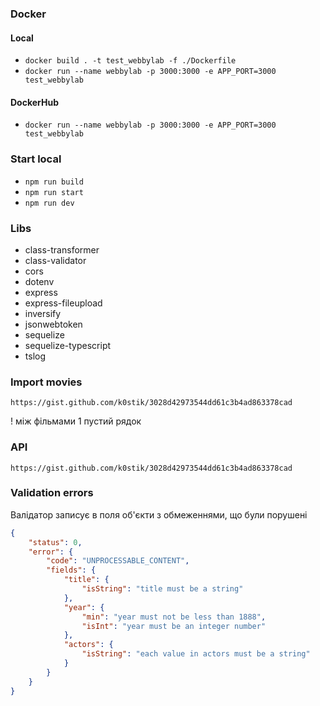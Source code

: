 ### Docker

#### Local

- `docker build . -t test_webbylab -f ./Dockerfile`
- `docker run --name webbylab -p 3000:3000 -e APP_PORT=3000 test_webbylab`

#### DockerHub

- `docker run --name webbylab -p 3000:3000 -e APP_PORT=3000 test_webbylab`

### Start local

- `npm run build`
- `npm run start`
- `npm run dev`

### Libs

- class-transformer
- class-validator
- cors
- dotenv
- express
- express-fileupload
- inversify
- jsonwebtoken
- sequelize
- sequelize-typescript
- tslog

### Import movies
`https://gist.github.com/k0stik/3028d42973544dd61c3b4ad863378cad`

! між фільмами 1 пустий рядок

### API
`https://gist.github.com/k0stik/3028d42973544dd61c3b4ad863378cad`

### Validation errors
Валідатор записує в поля об'єкти з обмеженнями, що були порушені
```json
{
    "status": 0,
    "error": {
        "code": "UNPROCESSABLE_CONTENT",
        "fields": {
            "title": {
                "isString": "title must be a string"
            },
            "year": {
                "min": "year must not be less than 1888",
                "isInt": "year must be an integer number"
            },
            "actors": {
                "isString": "each value in actors must be a string"
            }
        }
    }
}
```

